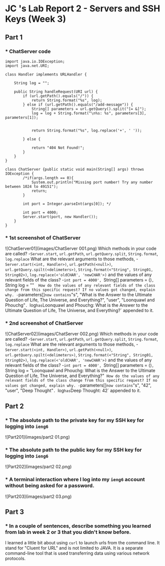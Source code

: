 # JC 's Lab Report 2 - Servers and SSH Keys (Week 3)

## Part 1
### * ChatServer code
```
import java.io.IOException;
import java.net.URI;

class Handler implements URLHandler {
   
    String log = "";

    public String handleRequest(URI url) {
        if (url.getPath().equals("/")) {
            return String.format("%s", log);
        } else if (url.getPath().equals("/add-message")) {
            String[] parameters = url.getQuery().split("[= &]");
            log = log + String.format("\n%s: %s", parameters[3], parameters[1]);
    
            
            return String.format("%s", log.replace('+', ' '));

        } else {
            
            return "404 Not Found!";
        }
    }
}

class ChatServer {public static void main(String[] args) throws IOException {
        /*if(args.length == 0){
            System.out.println("Missing port number! Try any number between 1024 to 49151");
            return;
        }

        int port = Integer.parseInt(args[0]); */

        int port = 4000;
        Server.start(port, new Handler());
    }
} 
```
### * 1st screenshot of ChatServer

 ![ChatServer01](images/ChatServer 001.png)
Which methods in your code are called?
-`Server.start`, `url.getPath`, `url.getQuery.split`, `String.format`, `log.replace`
What are the relevant arguments to those methods, 
-`Server.start(<int, Handler>)`, `url.getPath(<null>)`, `url.getQuery.spilt(<delimeters>)`, `String.format(<"String", String01, String02>)`, `log.replace(<'oldCHAR', 'newCHAR'>)`
and the values of any relevant fields of the class?
-`int port = 4000', `String[] parameters = (<null>)`, `String log = ""` 
How do the values of any relevant fields of the class change from this specific request? If no values got changed, explain why.
-`parameters[]` now contains `"s", "What is the Answer to the Ultimate Question of Life, The Universe, and Everything?", "user", "Loonquawl and Phouchg"`. `log` has `Loonquawl and Phouchg: What is the Answer to the Ultimate Question of Life, The Universe, and Everything?` appended to it.
### * 2nd screenshot of ChatServer

 ![ChatServer02](images/ChatServer 002.png)
Which methods in your code are called?
-`Server.start`, `url.getPath`, `url.getQuery.split`, `String.format`, `log.replace`
What are the relevant arguments to those methods, 
-`Server.start(<int, Handler>)`, `url.getPath(<null>)`, `url.getQuery.spilt(<delimeters>)`, `String.format(<"String", String01, String02>)`, `log.replace(<'oldCHAR', 'newCHAR'>)`
and the values of any relevant fields of the class?
-`int port = 4000', `String[] parameters = (<null>)`, `String log = "Loonquawl and Phouchg: What is the Answer to the Ultimate Question of Life, The Universe, and Everything?"`
How do the values of any relevant fields of the class change from this specific request? If no values got changed, explain why.
-`parameters[]` now contains `"s", "42", "user", "Deep Thought"`. `log` has `Deep Thought: 42` appended to it.
      
## Part 2
### * The absolute path to the private key for my SSH key for logging into `ieng6`
 ![Part201](images/part2 01.png)
### * The absolute path to the public key for my SSH key for logging into `ieng6`
 ![Part202](images/part2 02.png)
### * A terminal interaction where I log into my `ieng6` account without being asked for a password.
 ![Part203](images/part2 03.png)

## Part 3
### * In a couple of sentences, describe something you learned from lab in week 2 or 3 that you didn't know before.
I learned a little bit about using `curl` to launch urls from the command line. It stand for "Cluent for URL" and is not limited to JAVA. It is a separate command-line tool that is used transferring data using various network protocols.
